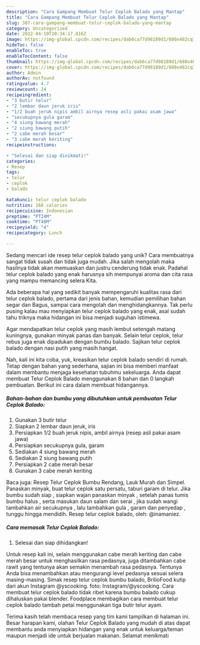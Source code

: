 ```yaml
---
description: "Cara Gampang Membuat Telur Ceplok Balado yang Mantap"
title: "Cara Gampang Membuat Telur Ceplok Balado yang Mantap"
slug: 387-cara-gampang-membuat-telur-ceplok-balado-yang-mantap
category: Uncategorized
date: 2022-04-10T20:34:17.816Z
image: https://img-global.cpcdn.com/recipes/dab6ca77d98189d1/680x482cq70/telur-ceplok-balado-foto-resep-utama.jpg
hideToc: false
enableToc: true
enableTocContent: false
thumbnail: https://img-global.cpcdn.com/recipes/dab6ca77d98189d1/680x482cq70/telur-ceplok-balado-foto-resep-utama.jpg
cover: https://img-global.cpcdn.com/recipes/dab6ca77d98189d1/680x482cq70/telur-ceplok-balado-foto-resep-utama.jpg
author: Admin
authorAv: notfound
ratingvalue: 4.7
reviewcount: 24
recipeingredient:
- "3 butir telur"
- "2 lembar daun jeruk iris"
- "1/2 buah jeruk nipis ambil airnya resep asli pakai asam jawa"
- "secukupnya gula garam"
- "4 siung bawang merah"
- "2 siung bawang putih"
- "2 cabe merah besar"
- "3 cabe merah keriting"
recipeinstructions:

- "Selesai dan siap dinikmati!"
categories:
- Resep
tags:
- telur
- ceplok
- balado

katakunci: telur ceplok balado 
nutrition: 168 calories
recipecuisine: Indonesian
preptime: "PT24M"
cooktime: "PT48M"
recipeyield: "4"
recipecategory: Lunch

---
```





Sedang mencari ide resep telur ceplok balado yang unik? Cara membuatnya sangat tidak susah dan tidak juga mudah. Jika salah mengolah maka hasilnya tidak akan memuaskan dan justru cenderung tidak enak. Padahal telur ceplok balado yang enak harusnya sih mempunyai aroma dan cita rasa yang mampu memancing selera Kita.





Ada beberapa hal yang sedikit banyak mempengaruhi kualitas rasa dari telur ceplok balado, pertama dari jenis bahan, kemudian pemilihan bahan segar dan Bagus, sampai cara mengolah dan menghidangkannya. Tak perlu pusing kalau mau menyiapkan telur ceplok balado yang enak,      asal sudah tahu triknya maka hidangan ini bisa menjadi suguhan istimewa.














Agar mendapatkan telur ceplok yang masih lembut setengah matang kuningnya, gunakan minyak panas dan banyak. Selain telur ceplok, telur rebus juga enak dipadukan dengan bumbu balado. Sajikan telur ceplok balado dengan nasi putih yang masih hangat.






Nah, kali ini kita coba, yuk, kreasikan telur ceplok balado sendiri di rumah. Tetap dengan bahan yang sederhana, sajian ini bisa memberi manfaat dalam membantu menjaga kesehatan tubuhmu sekeluarga. Anda dapat membuat Telur Ceplok Balado menggunakan 8 bahan dan 0 langkah pembuatan. Berikut ini cara dalam membuat hidangannya.

<!--inarticleads1-->

##### Bahan-bahan dan bumbu yang dibutuhkan untuk pembuatan Telur Ceplok Balado:

1. Gunakan 3 butir telur
1. Siapkan 2 lembar daun jeruk, iris
1. Persiapkan 1/2 buah jeruk nipis, ambil airnya (resep asli pakai asam jawa)
1. Persiapkan secukupnya gula, garam
1. Sediakan 4 siung bawang merah
1. Sediakan 2 siung bawang putih
1. Persiapkan 2 cabe merah besar
1. Gunakan 3 cabe merah keriting


Baca juga: Resep Telur Ceplok Bumbu Rendang, Lauk Murah dan Simpel. Panaskan minyak, buat telur ceplok satu persatu, taburi garam di telur. Jika bumbu sudah siap , siapkan wajan panaskan minyak , setelah panas tumis bumbu halus , serta masukan daun salam dan serai , jika sudah wangi tambahkan air secukupnya , lalu tambahkan gula , garam dan penyedap , tunggu hingga mendidih. Resep telur ceplok balado, oleh: @inamaniez. 

<!--inarticleads2-->

##### Cara memasak Telur Ceplok Balado:


1. Selesai dan siap dihidangkan!

Untuk resep kali ini, selain menggunakan cabe merah keriting dan cabe merah besar untuk menghasilkan rasa pedasnya, juga ditambahkan cabe rawit yang tentunya akan semakin menambah rasa pedasnya. Tentunya Anda bisa menambahkan atau mengurangi level pedasnya sesuai selera masing-masing. Simak resep telur ceplok bumbu balado, BrilioFood kutip dari akun Instagram @yscooking. foto: Instagram/@yscooking. Cara membuat telur ceplok balado tidak ribet karena bumbu balado cukup dihaluskan pakai blender. Foodplace membagikan cara membuat telur ceplok balado tambah petai menggunakan tiga butir telur ayam. 

Terima kasih telah membaca resep yang tim kami tampilkan di halaman ini. Besar harapan kami, olahan Telur Ceplok Balado yang mudah di atas dapat membantu anda menyiapkan hidangan yang enak untuk keluarga/teman maupun menjadi ide untuk berjualan makanan. Selamat menikmati
